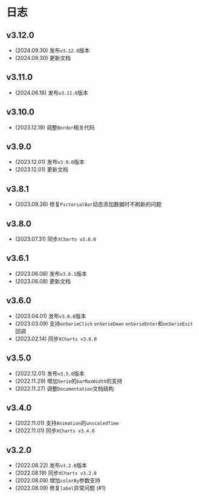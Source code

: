 # 日志

## v3.12.0

* (2024.09.30) 发布`v3.12.0`版本
* (2024.09.30) 更新文档

## v3.11.0

* (2024.06.16) 发布`v3.11.0`版本

## v3.10.0

* (2023.12.19) 调整`Border`相关代码

## v3.9.0

* (2023.12.01) 发布`v3.9.0`版本
* (2023.12.01) 更新文档

## v3.8.1

* (2023.09.26) 修复`PictorialBar`动态添加数据时不刷新的问题

## v3.8.0

* (2023.07.31) 同步`XCharts v3.8.0`

## v3.6.1

* (2023.06.08) 发布`v3.6.1`版本
* (2023.06.08) 更新文档

## v3.6.0

* (2023.04.01) 发布`v3.6.0`版本
* (2023.03.09) 支持`onSerieClick` `onSerieDown` `onSerieEnter`和`onSerieExit`回调
* (2023.02.14) 同步`XCharts v3.6.0`

## v3.5.0

* (2022.12.01) 发布`v3.5.0`版本
* (2022.11.29) 增加`Serie`的`barMaxWidth`的支持
* (2022.11.27) 调整`Documentation`文档结构

## v3.4.0

* (2022.11.01) 支持`Animation`的`unscaledTime`
* (2022.11.01) 同步`XCharts v3.4.0`

## v3.2.0

* (2022.08.22) 发布`v3.2.0`版本
* (2022.08.19) 同步`XCharts v3.2.0`
* (2022.08.09) 增加`colorBy`参数支持
* (2022.08.09) 修复`label`异常问题 (#1)